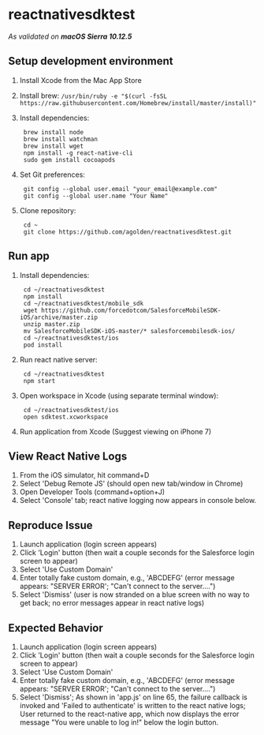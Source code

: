 # reactnativesdktest #

*As validated on __macOS Sierra 10.12.5__*

## Setup development environment ##

1. Install Xcode from the Mac App Store
2. Install brew: `/usr/bin/ruby -e "$(curl -fsSL https://raw.githubusercontent.com/Homebrew/install/master/install)"`
3. Install dependencies:

        brew install node
        brew install watchman
        brew install wget
        npm install -g react-native-cli
        sudo gem install cocoapods

4. Set Git preferences:

        git config --global user.email "your_email@example.com"
        git config --global user.name "Your Name"

5. Clone repository:

        cd ~
        git clone https://github.com/agolden/reactnativesdktest.git

## Run app ##


1. Install dependencies:

        cd ~/reactnativesdktest
        npm install
        cd ~/reactnativesdktest/mobile_sdk
        wget https://github.com/forcedotcom/SalesforceMobileSDK-iOS/archive/master.zip
        unzip master.zip
        mv SalesforceMobileSDK-iOS-master/* salesforcemobilesdk-ios/
        cd ~/reactnativesdktest/ios
        pod install

2. Run react native server:

        cd ~/reactnativesdktest
        npm start

3. Open workspace in Xcode (using separate terminal window):

        cd ~/reactnativesdktest/ios
        open sdktest.xcworkspace

4. Run application from Xcode (Suggest viewing on iPhone 7)

## View React Native Logs ##

1. From the iOS simulator, hit command+D
2. Select 'Debug Remote JS' (should open new tab/window in Chrome)
3. Open Developer Tools (command+option+J)
4. Select 'Console' tab; react native logging now appears in console below.

## Reproduce Issue ##

1. Launch application (login screen appears)
2. Click 'Login' button (then wait a couple seconds for the Salesforce login screen to appear)
3. Select 'Use Custom Domain'
4. Enter totally fake custom domain, e.g., 'ABCDEFG' (error message appears: "SERVER ERROR'; "Can't connect to the server....")
5. Select 'Dismiss' (user is now stranded on a blue screen with no way to get back; no error messages appear in react native logs)

## Expected Behavior ##

1. Launch application (login screen appears)
2. Click 'Login' button (then wait a couple seconds for the Salesforce login screen to appear)
3. Select 'Use Custom Domain'
4. Enter totally fake custom domain, e.g., 'ABCDEFG' (error message appears: "SERVER ERROR'; "Can't connect to the server....")
5. Select 'Dismiss'; As shown in 'app.js' on line 65, the failure callback is invoked and 'Failed to authenticate' is written to the react native logs; User returned to the react-native app, which now displays the error message "You were unable to log in!" below the login button.
